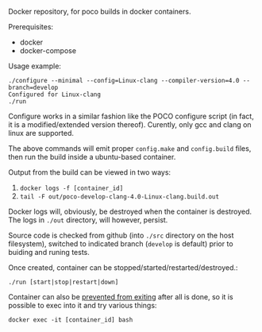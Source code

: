Docker repository, for poco builds in docker containers.

Prerequisites:

- docker
- docker-compose

Usage example:
```
./configure --minimal --config=Linux-clang --compiler-version=4.0 --branch=develop
Configured for Linux-clang
./run
```
Configure works in a similar fashion like the POCO configure script (in fact, it is
a modified/extended version thereof). Curently, only gcc and clang on linux are supported.

The above commands will emit proper `config.make` and `config.build` files,
then run the build inside a ubuntu-based container.

Output from the build can be viewed in two ways:

1) `docker logs -f [container_id]`
2) `tail -F out/poco-develop-clang-4.0-Linux-clang.build.out`

Docker logs will, obviously, be destroyed when the container is destroyed.
The logs in `./out` directory, will however, persist.

Source code is checked from github (into `./src` directory on the host filesystem),
switched to indicated branch (`develop` is default) prior to buiding and runing tests.

Once created, container can be stopped/started/restarted/destroyed.:

```
./run [start|stop|restart|down]
```

Container can also be [prevented from exiting](https://github.com/pocoproject/docker/blob/master/entrypoint-baseimage.sh#L90-L96) after all is done, so it is possible to exec into it and try various things:

```
docker exec -it [container_id] bash
```
